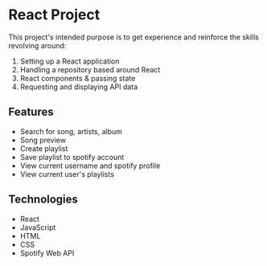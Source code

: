 # React Project 

This project's intended purpose is to get experience and reinforce the skills revolving around: 
1) Setting up a React application
2) Handling a repository based around React
3) React components & passing state
4) Requesting and displaying API data



## Features
- Search for song, artists, album
- Song preview 
- Create playlist
- Save playlist to spotify account
- View current username and spotify profile
- View current user's playlists

## Technologies
- React
- JavaScript
- HTML
- CSS
- Spotify Web API

